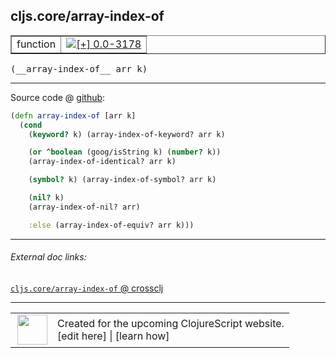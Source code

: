 ## cljs.core/array-index-of



 <table border="1">
<tr>
<td>function</td>
<td><a href="https://github.com/cljsinfo/cljs-api-docs/tree/0.0-3178"><img valign="middle" alt="[+] 0.0-3178" title="Added in 0.0-3178" src="https://img.shields.io/badge/+-0.0--3178-lightgrey.svg"></a> </td>
</tr>
</table>


 <samp>
(__array-index-of__ arr k)<br>
</samp>

---







Source code @ [github](https://github.com/clojure/clojurescript/blob/r3195/src/cljs/cljs/core.cljs#L5533-L5545):

```clj
(defn array-index-of [arr k]
  (cond
    (keyword? k) (array-index-of-keyword? arr k)

    (or ^boolean (goog/isString k) (number? k))
    (array-index-of-identical? arr k)

    (symbol? k) (array-index-of-symbol? arr k)

    (nil? k)
    (array-index-of-nil? arr)

    :else (array-index-of-equiv? arr k)))
```

<!--
Repo - tag - source tree - lines:

 <pre>
clojurescript @ r3195
└── src
    └── cljs
        └── cljs
            └── <ins>[core.cljs:5533-5545](https://github.com/clojure/clojurescript/blob/r3195/src/cljs/cljs/core.cljs#L5533-L5545)</ins>
</pre>

-->

---



###### External doc links:

[`cljs.core/array-index-of` @ crossclj](http://crossclj.info/fun/cljs.core.cljs/array-index-of.html)<br>

---

 <table>
<tr><td>
<img valign="middle" align="right" width="48px" src="http://i.imgur.com/Hi20huC.png">
</td><td>
Created for the upcoming ClojureScript website.<br>
[edit here] | [learn how]
</td></tr></table>

[edit here]:https://github.com/cljsinfo/cljs-api-docs/blob/master/cljsdoc/cljs.core_array-index-of.cljsdoc
[learn how]:https://github.com/cljsinfo/cljs-api-docs/wiki/cljsdoc-files

<!--

This information was too distracting to show to readers, but I'll leave it
commented here since it is helpful to:

- pretty-print the data used to generate this document
- and show how to retrieve that data



The API data for this symbol:

```clj
{:ns "cljs.core",
 :name "array-index-of",
 :type "function",
 :signature ["[arr k]"],
 :source {:code "(defn array-index-of [arr k]\n  (cond\n    (keyword? k) (array-index-of-keyword? arr k)\n\n    (or ^boolean (goog/isString k) (number? k))\n    (array-index-of-identical? arr k)\n\n    (symbol? k) (array-index-of-symbol? arr k)\n\n    (nil? k)\n    (array-index-of-nil? arr)\n\n    :else (array-index-of-equiv? arr k)))",
          :title "Source code",
          :repo "clojurescript",
          :tag "r3195",
          :filename "src/cljs/cljs/core.cljs",
          :lines [5533 5545]},
 :full-name "cljs.core/array-index-of",
 :full-name-encode "cljs.core_array-index-of",
 :history [["+" "0.0-3178"]]}

```

Retrieve the API data for this symbol:

```clj
;; from Clojure REPL
(require '[clojure.edn :as edn])
(-> (slurp "https://raw.githubusercontent.com/cljsinfo/cljs-api-docs/catalog/cljs-api.edn")
    (edn/read-string)
    (get-in [:symbols "cljs.core/array-index-of"]))
```

-->
